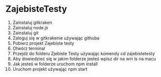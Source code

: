 # ZajebisteTesty
1. Zainstaluj gitkraken
2. Zainstaluj node.js
3. Zainstaluj git
4. Zaloguj się w gitkrakenie używając githuba
5. Pobierz projekt Zajebiste testy
6. Otwórz terminal
7. Przejdź do folderu Zjebiste Testy używając komendy cd zajebistetesty
8. Aby dowiedzieć się w jakim folderze jesteś wpisz dir na win ls na macu
9. Jak jesteś w folderze uruchom npm install
10. Uruchom projekt używając npm start